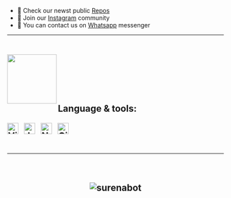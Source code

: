   
- 📂 Check our newst public [Repos](https://github.com/SURENABOT?tab=repositories)
- 📸 Join our [Instagram](https://www.instagram.com/surenabot/) community
- 👤 You can contact us on [Whatsapp](https://wa.me/989301860610) messenger

---

<br />
<div width="100%" align="center">
<a align="left" href="https://github.com/SURENABOT/SURENABOT" title="Whatsapp bot maker"><img align="left" height="115" src="https://github-readme-stats.vercel.app/api/pin/?username=SURENABOT&repo=SURENABOT&theme=react&border_color=61dafb&border_radius=10"></a><a align="right" 
 </div>

<br /> <br /> <br /> <br /> <br /> <h2 align="left">Language & tools: <br />

<img align="left" alt="Visual Studio Code" width="26px" src="https://cdn.jsdelivr.net/gh/devicons/devicon/icons/vscode/vscode-original.svg" style="padding-right:10px;" />
<img align="left" alt="JavaScript" width="26px" src="https://cdn.jsdelivr.net/gh/devicons/devicon/icons/javascript/javascript-original.svg" style="padding-right:10px;" />
<img align="left" alt="Node.js" width="26px" src="https://cdn.jsdelivr.net/gh/devicons/devicon/icons/nodejs/nodejs-original.svg" style="padding-right:10px;" />
<img align="left" alt="GitHub" width="26px" src="https://user-images.githubusercontent.com/3369400/139447912-e0f43f33-6d9f-45f8-be46-2df5bbc91289.png" style="padding-right:10px;"

<br /> <br />

---
  
   <br /> 
  
<p align="center"> <img src="https://github-readme-stats.vercel.app/api?username=surenabot&show_icons=true&theme=radical" alt="surenabot" />
